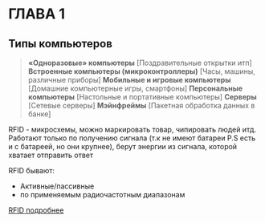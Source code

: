 # ГЛАВА 1

## Типы компьютеров

> **«Одноразовые» компьютеры** [Поздравительные открытки итп]
> **Встроенные компьютеры (микроконтроллеры)** [Часы, машины, различные приборы]
> **Мобильные и игровые компьютеры** [Домашние компьютерные игры, смартфоны]
> **Персональные компьютеры** [Настольные и портативные компьютеры]
> **Серверы** [Сетевые серверы]
> **Мэйнфреймы** [Пакетная обработка данных в банке]


RFID - микросхемы, можно маркировать товар, чипировать людей итд.
Работают только по получению сигнала (т.к не имеют батареи P.S есть и с батареей, но они крупнее), берут энергии из сигнала, которой хватает отправить ответ

RFID бывают:
 * Активные/пассивные
 * по применяемым радиочастотным диапазонам

 [RFID подробнее](http://www.rfid.org)
